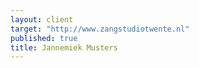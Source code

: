```yaml
---
layout: client
target: "http://www.zangstudiotwente.nl"
published: true
title: Jannemiek Musters
---
```



